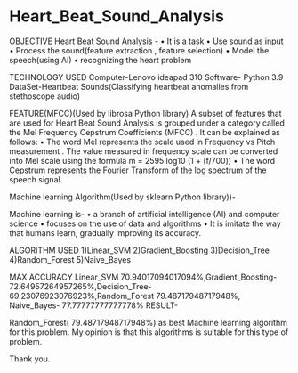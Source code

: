 # Heart_Beat_Sound_Analysis

OBJECTIVE Heart Beat Sound Analysis - • It is a task • Use sound as input • Process the sound(feature extraction , feature selection) • Model the speech(using AI) • recognizing the heart problem

TECHNOLOGY USED Computer-Lenovo ideapad 310 Software- Python 3.9 DataSet-Heartbeat Sounds(Classifying heartbeat anomalies from stethoscope audio)

FEATURE(MFCC)(Used by librosa Python library) A subset of features that are used for  Heart Beat Sound Analysis is grouped under a category called the Mel Frequency Cepstrum Coefficients (MFCC) . It can be explained as follows: • The word Mel represents the scale used in Frequency vs Pitch measurement . The value measured in frequency scale can be converted into Mel scale using the formula m = 2595 log10 (1 + (f/700)) • The word Cepstrum represents the Fourier Transform of the log spectrum of the speech signal.

Machine learning Algorithm(Used by sklearn Python library))-

Machine learning is- • a branch of artificial intelligence (AI) and computer science • focuses on the use of data and algorithms • It is imitate the way that humans learn, gradually improving its accuracy.

ALGORITHM USED 1)Linear_SVM
2)Gradient_Boosting
3)Decision_Tree
4)Random_Forest
5)Naive_Bayes



MAX ACCURACY Linear_SVM 70.94017094017094%,Gradient_Boosting- 72.64957264957265%,Decision_Tree-69.23076923076923%,Random_Forest 79.48717948717948%, Naive_Bayes- 77.77777777777778%
RESULT- 

Random_Forest( 79.48717948717948%) as best Machine learning algorithm for this problem. My opinion is that this algorithms is suitable for this type of problem.

Thank you.
